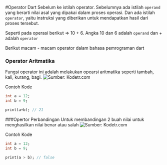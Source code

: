 #Operator Dart
Sebelum ke istilah operator. Sebelumnya ada istilah `operand` yang berarti nilai asal yang dipakai dalam proses operasi. Dan ada istilah `operator`, yaitu instruksi yang diberikan untuk mendapatkan hasil dari proses tersebut.

Seperti pada operasi berikut => 10 + 6. Angka 10 dan 6 adalah `operand` dan + adalah `operator`

Berikut macam - macam operator dalam bahasa pemrograman dart

### Operator Aritmatika
Fungsi operator ini adalah melakukan opearsi aritmatika seperti tambah, kali, kurang, bagi.
![Sumber: Kodetr.com](https://www.kodetr.com/res/simbol_aritmatika.png)

Contoh Kode

```dart
int a = 12;
int b = 9;

print(a+b); // 21
```

###Opertor Perbandingan
Untuk membandingan 2 buah nilai untuk menghasilkan nilai benar atau salah
![Sumber: Kodetr.com](https://www.kodetr.com/res/simbol_perbandingan.png)

Contoh Kode

```dart
int a = 12;
int b = 9;

print(a > b); // false
```